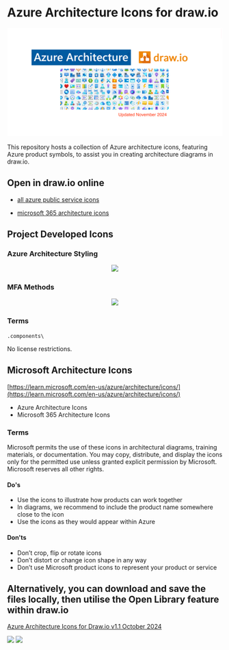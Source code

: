 # Azure Architecture Icons for draw.io

<p align="center">
<img src="readme-files/repository-azure-architecture-drawio-template.png" width="600"/>
</p>

This repository hosts a collection of Azure architecture icons, featuring Azure product symbols, to assist you in creating architecture diagrams in draw.io.

## Open in draw.io online

- [all azure public service icons](https://app.diagrams.net/?splash=0&clibs=Uhttps%3A%2F%2Fraw.githubusercontent.com%2Fdwarfered%2Fazure-architecture-icons-for-drawio%2Fmain%2Fall-azure-public-service-icons.xml)

- [microsoft 365 architecture icons](https://app.diagrams.net/?splash=0&clibs=Uhttps%3A%2F%2Fraw.githubusercontent.com%2Fdwarfered%2Fazure-architecture-icons-for-drawio%2Fmain%2F2024-microsoft-365-content-icons%2F2024-microsoft-365-content-icons.xml)

## Project Developed Icons

### Azure Architecture Styling
<p align="center">
<img src="readme-files/azure-styling.png" width="200"/>
</p>

### MFA Methods
<p align="center">
<img src="readme-files/mfa-methods.png" width="200"/>
</p>

### Terms

`.components\`

No license restrictions.

## Microsoft Architecture Icons

[https://learn.microsoft.com/en-us/azure/architecture/icons/](https://learn.microsoft.com/en-us/azure/architecture/icons/)


- Azure Architecture Icons
- Microsoft 365 Architecture Icons

### Terms
Microsoft permits the use of these icons in architectural diagrams, training materials, or documentation.
You may copy, distribute, and display the icons only for the permitted use unless granted explicit
permission by Microsoft. Microsoft reserves all other rights.

####  Do's
- Use the icons to illustrate how products can work together
- In diagrams, we recommend to include the product name somewhere close to the icon
- Use the icons as they would appear within Azure

#### Don'ts
- Don’t crop, flip or rotate icons
- Don’t distort or change icon shape in any way
- Don’t use Microsoft product icons to represent your product or service



## Alternatively, you can download and save the files locally, then utilise the Open Library feature within draw.io

[Azure Architecture Icons for Draw.io v1.1 October 2024](https://github.com/dwarfered/azure-icons-for-drawio/releases/tag/v1.1)

<img src="readme-files/screen-1.png" width="600">

<img src="readme-files/screen-2.png" width="600">


